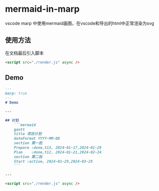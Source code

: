 # mermaid-in-marp
vscode marp 中使用mermaid画图，在vscode和导出的html中正常渲染为svg

## 使用方法
在文档最后引入脚本

```html
<script src="./render.js" async />
```

## Demo
```md
---
marp: true
---
# Demo

---

## 计划
    ```mermaid
    gantt
    title 项目计划
    dateFormat YYYY-MM-DD
    section 第一批
    Prepare :done,t13, 2024-01-17,2024-01-29
    Plan    :done,t12, 2024-01-21,2024-02-24
    section 第二批
    Start :active, 2024-01-29,2024-03-28
    ```

---

<script src="./render.js" async />

```